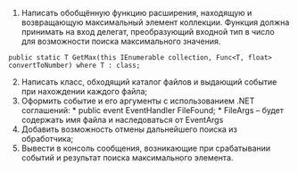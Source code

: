 1. Написать обобщённую функцию расширения, находящую и возвращающую максимальный элемент коллекции.
Функция должна принимать на вход делегат, преобразующий входной тип в число для возможности поиска максимального значения.

```public static T GetMax(this IEnumerable collection, Func<T, float> convertToNumber) where T : class;```

2. Написать класс, обходящий каталог файлов и выдающий событие при нахождении каждого файла;
3. Оформить событие и его аргументы с использованием .NET соглашений:
        * public event EventHandler FileFound;
        * FileArgs – будет содержать имя файла и наследоваться от EventArgs
4. Добавить возможность отмены дальнейшего поиска из обработчика;
5. Вывести в консоль сообщения, возникающие при срабатывании событий и результат поиска максимального элемента.